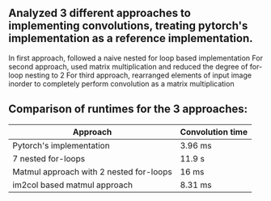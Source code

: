 ## Analyzed 3 different approaches to implementing convolutions, treating pytorch's implementation as a reference implementation.
In first approach, followed a naive nested for loop based implementation
For second approach, used matrix multiplication and reduced the degree of for-loop nesting to 2
For third approach, rearranged elements of input image inorder to completely perform convolution as a matrix multiplication
## Comparison of runtimes for the 3 approaches:

| Approach | Convolution time |
| --- | --- |
| Pytorch's implementation | 3.96 ms |
| 7 nested for-loops | 11.9 s |
| Matmul approach with 2 nested for-loops | 16 ms| 
| im2col based matmul approach | 8.31 ms |

